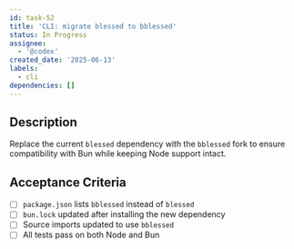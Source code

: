 ```yaml
---
id: task-52
title: 'CLI: migrate blessed to bblessed'
status: In Progress
assignee:
  - '@codex'
created_date: '2025-06-13'
labels:
  - cli
dependencies: []
---
```


## Description

Replace the current `blessed` dependency with the `bblessed` fork to ensure
compatibility with Bun while keeping Node support intact.

## Acceptance Criteria
- [ ] `package.json` lists `bblessed` instead of `blessed`
- [ ] `bun.lock` updated after installing the new dependency
- [ ] Source imports updated to use `bblessed`
- [ ] All tests pass on both Node and Bun
